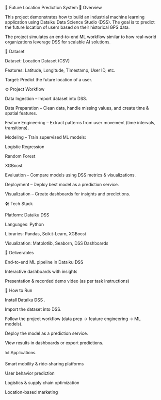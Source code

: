 📍 Future Location Prediction System
📌 Overview

This project demonstrates how to build an industrial machine learning application using Dataiku Data Science Studio (DSS).
The goal is to predict the future location of users based on their historical GPS data.

The project simulates an end-to-end ML workflow similar to how real-world organizations leverage DSS for scalable AI solutions.

📂 Dataset

Dataset: Location Dataset (CSV)

Features: Latitude, Longitude, Timestamp, User ID, etc.

Target: Predict the future location of a user.

⚙️ Project Workflow

Data Ingestion – Import dataset into DSS.

Data Preparation – Clean data, handle missing values, and create time & spatial features.

Feature Engineering – Extract patterns from user movement (time intervals, transitions).

Modeling – Train supervised ML models:

Logistic Regression

Random Forest

XGBoost

Evaluation – Compare models using DSS metrics & visualizations.

Deployment – Deploy best model as a prediction service.

Visualization – Create dashboards for insights and predictions.

🛠️ Tech Stack

Platform: Dataiku DSS

Languages: Python

Libraries: Pandas, Scikit-Learn, XGBoost

Visualization: Matplotlib, Seaborn, DSS Dashboards

🎯 Deliverables

End-to-end ML pipeline in Dataiku DSS

Interactive dashboards with insights

Presentation & recorded demo video (as per task instructions)

🚀 How to Run

Install Dataiku DSS
.

Import the dataset into DSS.

Follow the project workflow (data prep → feature engineering → ML models).

Deploy the model as a prediction service.

View results in dashboards or export predictions.

📊 Applications

Smart mobility & ride-sharing platforms

User behavior prediction

Logistics & supply chain optimization

Location-based marketing
